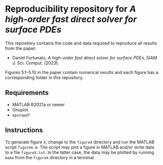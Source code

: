 # Reproducibility repository for *A high-order fast direct solver for surface PDEs*

This repository contains the code and data required to reproduce all results from the paper:

- Daniel Fortunato, *A high-order fast direct solver for surface PDEs*, SIAM J. Sci. Comput. (2023).

Figures 5.1&ndash;5.10 in the paper contain numerical results and each figure has a corresponding folder in this repository.

## Requirements

- MATLAB R2021a or newer
- Gnuplot
- `epstopdf`

## Instructions

To generate figure `X`, change to the `figureX` directory and run the MATLAB script `figureX.m`. The script may plot a figure in MATLAB and/or write data to a file `figureX.txt`. In the latter case, the data may be plotted by running `make` from the `figureX` directory in a terminal.
